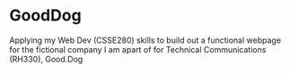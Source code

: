 # GoodDog
Applying my Web Dev (CSSE280) skills to build out a functional webpage for the fictional company I am apart of for Technical Communications (RH330), Good.Dog
